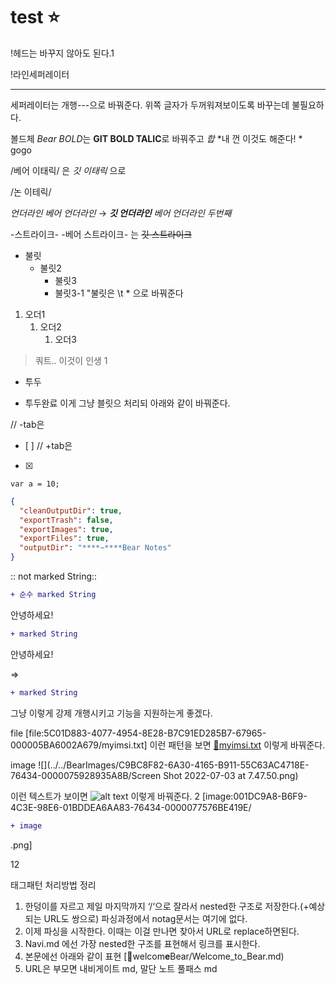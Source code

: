 # test ⭐️
!헤드는 바꾸지 않아도 된다.1

!라인세퍼레이터

---
세퍼레이터는 개행---으로 바꿔준다. 위쪽 글자가 두꺼워져보이도록 바꾸는데 불필요하다.

볼드체
*Bear BOLD*는 **GIT BOLD TALIC**로 바꿔주고
*합*
*내 껀 이것도 해준다! * gogo

/베어 이태릭/ 은
*깃 이태릭* 으로

/논
이테릭/

_언더라인_
_베어 언더라인_ → ***깃 언더라인*** _베어 언더라인 두번째_

-스트라이크-
-베어 스트라이크- 는  ~~깃 스트라이크~~

* 불릿
	* 불릿2
		* 불릿3
		* 불릿3-1
"불릿은 \t * 으로 바꿔준다

1. 오더1
	1. 오더2
		1. 오더3

> 쿼트.. 이것이 인생
1
- 투두
+ 투두완료
이게 그냥 블릿으 처리되 아래와 같이 바꿔준다.

// -tab은
- [ ]
// +tab은
- [x]


`var a = 10;`


```json
{
  "cleanOutputDir": true,
  "exportTrash": false,
  "exportImages": true,
  "exportFiles": true,
  "outputDir": "****~****Bear Notes"
}
```

:: not marked String::
```diff
+ 순수 marked String
```

안녕하세요! 
```diff
+ marked String
```
 안녕하세요!

=>
```diff
+ marked String
```
그냥 이렇게 강제 개행시키고 기능을 지원하는게 좋겠다.

file
[file:5C01D883-4077-4954-8E28-B7C91ED285B7-67965-000005BA6002A679/myimsi.txt]
이런 패턴을 보면
[💾myimsi.txt](https://github.com/PlayGround/master/files/myimsi.txt)
이렇게 바꿔준다.


image
![](../../BearImages/C9BC8F82-6A30-4165-B911-55C63AC4718E-76434-0000075928935A8B/Screen Shot 2022-07-03 at 7.47.50.png)

이런 텍스트가 보이면
![alt text](image****s****Pro.jpg)
이렇게 바꿔준다.
2
[image:001DC9A8-B6F9-4C3E-98E6-01BDDEA6AA83-76434-0000077576BE419E/
```diff
+ image
```
.png]

12

태그패턴 처리방법 정리
<!-- #welcome/Bear #test -->
1) 한덩이를 자르고 제일 마지막까지 ‘/‘으로 잘라서 nested한 구조로 저장한다.(+예상되는 URL도 쌍으로) 파싱과정에서 notag문서는 여기에 없다.
2) 이제 파싱을 시작한다. 이때는 이걸 만나면 찾아서 URL로 replace하면된다.
3) Navi.md 에선 가장 nested한 구조를 표현해서 링크를 표시한다.
4) 본문에선 아래와 같이 표현
[🔗welcom****e****Bear/Welcome_to_Bear.md)
4) URL은 부모면 내비게이트 md, 말단 노트 풀패스 md

<!-- {BearID:C026DB37-57BB-4D63-B26D-BF8F5AD21A84-67965-000005B4CA4ACA15} -->
